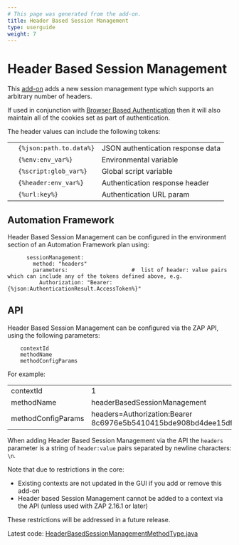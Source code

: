```yaml
---
# This page was generated from the add-on.
title: Header Based Session Management
type: userguide
weight: 7
---
```


# Header Based Session Management

This [add-on](/docs/desktop/addons/authentication-helper/) adds a new session management type which supports an arbitrary number of headers.


If used in conjunction with [Browser Based Authentication](/docs/desktop/addons/authentication-helper/browser-auth/) then it will also maintain all
of the cookies set as part of authentication.


The header values can include the following tokens:

|   |                         |                                   |
|---|-------------------------|-----------------------------------|
|   | `{%json:path.to.data%}` | JSON authentication response data |
|   | `{%env:env_var%}`       | Environmental variable            |
|   | `{%script:glob_var%}`   | Global script variable            |
|   | `{%header:env_var%}`    | Authentication response header    |
|   | `{%url:key%}`           | Authentication URL param          |

## Automation Framework

Header Based Session Management can be configured in the environment section of an Automation Framework plan using:

```
      sessionManagement:
        method: "headers"
        parameters:                    #  list of header: value pairs which can include any of the tokens defined above, e.g.
          Authorization: "Bearer: {%json:AuthenticationResult.AccessToken%}"
```

## API

Header Based Session Management can be configured via the ZAP API, using the following parameters:

```
    contextId
    methodName
    methodConfigParams
```

For example:

|                    |                                                                                               |
|--------------------|-----------------------------------------------------------------------------------------------|
| contextId          | 1                                                                                             |
| methodName         | headerBasedSessionManagement                                                                  |
| methodConfigParams | headers=Authorization:Bearer 8c6976e5b5410415bde908bd4dee15dfb167a9c873fc4bb8a81f6f2ab448a918 |


When adding Header Based Session Management via the API the `headers` parameter is a string of
`header:value` pairs separated by newline characters: `\n`.


Note that due to restrictions in the core:

* Existing contexts are not updated in the GUI if you add or remove this add-on
* Header based Session Management cannot be added to a context via the API (unless used with ZAP 2.16.1 or later)

These restrictions will be addressed in a future release.


Latest code: [HeaderBasedSessionManagementMethodType.java](https://github.com/zaproxy/zap-extensions/blob/main/addOns/authhelper/src/main/java/org/zaproxy/addon/authhelper/HeaderBasedSessionManagementMethodType.java)

